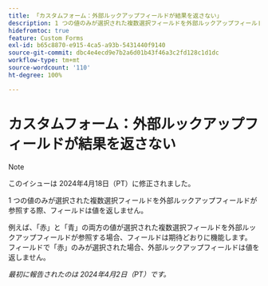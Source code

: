 ```yaml
---
title: 「カスタムフォーム：外部ルックアップフィールドが結果を返さない」
description: 1 つの値のみが選択された複数選択フィールドを外部ルックアップフィールドが参照する際、フィールドは値を返しません。
hidefromtoc: true
feature: Custom Forms
exl-id: b65c8870-e915-4ca5-a93b-5431440f9140
source-git-commit: dbc4e4ecd9e7b2a6d01b43f46a3c2fd128c1d1dc
workflow-type: tm+mt
source-wordcount: '110'
ht-degree: 100%

---
```


# カスタムフォーム：外部ルックアップフィールドが結果を返さない

>[!NOTE]
>
>このイシューは 2024年4月18日（PT）に修正されました。

1 つの値のみが選択された複数選択フィールドを外部ルックアップフィールドが参照する際、フィールドは値を返しません。

例えば、「赤」と「青」の両方の値が選択された複数選択フィールドを外部ルックアップフィールドが参照する場合、フィールドは期待どおりに機能します。 フィールドで「赤」のみが選択された場合、外部ルックアップフィールドは値を返しません。

_最初に報告されたのは 2024年4月2日（PT）です。_
